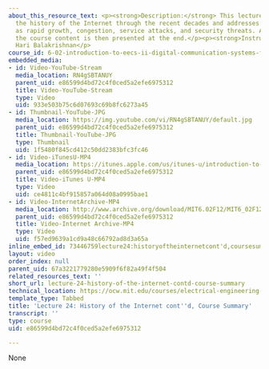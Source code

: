 ```yaml
---
about_this_resource_text: <p><strong>Description:</strong> This lecture continues
  the history of the Internet through the recent decades and addresses problems such
  as rapid growth, congestion, service attacks, and security threats. A summary of
  the course content is then presented at the end.</p><p><strong>Instructor:</strong>
  Hari Balakrishnan</p>
course_id: 6-02-introduction-to-eecs-ii-digital-communication-systems-fall-2012
embedded_media:
- id: Video-YouTube-Stream
  media_location: RN4gSBTANUY
  parent_uid: e86599d4bd72c4f0ced5a2efe6975312
  title: Video-YouTube-Stream
  type: Video
  uid: 933e503b75c6d07693c69b8fc6273a45
- id: Thumbnail-YouTube-JPG
  media_location: https://img.youtube.com/vi/RN4gSBTANUY/default.jpg
  parent_uid: e86599d4bd72c4f0ced5a2efe6975312
  title: Thumbnail-YouTube-JPG
  type: Thumbnail
  uid: 1f5480f845cd412c50dd2383bfc3fc46
- id: Video-iTunesU-MP4
  media_location: https://itunes.apple.com/us/itunes-u/introduction-to-eecs-ii-digital/id835987738
  parent_uid: e86599d4bd72c4f0ced5a2efe6975312
  title: Video-iTunes U-MP4
  type: Video
  uid: ce4811c4bf915857a064d08a0995bae1
- id: Video-InternetArchive-MP4
  media_location: http://www.archive.org/download/MIT6.02F12/MIT6_02F12_lec24_300k.mp4
  parent_uid: e86599d4bd72c4f0ced5a2efe6975312
  title: Video-Internet Archive-MP4
  type: Video
  uid: f57ed9639a1cd9a48c66792ad8d3a65a
inline_embed_id: 73446759lecture24:historyoftheinternetcont'd,coursesummary8221925
layout: video
order_index: null
parent_uid: 67a3221779280e5909f6f82a49f4f504
related_resources_text: ''
short_url: lecture-24-history-of-the-internet-contd-course-summary
technical_location: https://ocw.mit.edu/courses/electrical-engineering-and-computer-science/6-02-introduction-to-eecs-ii-digital-communication-systems-fall-2012/lecture-videos/lecture-24-history-of-the-internet-contd-course-summary
template_type: Tabbed
title: 'Lecture 24: History of the Internet cont''d, Course Summary'
transcript: ''
type: course
uid: e86599d4bd72c4f0ced5a2efe6975312

---
```

None